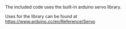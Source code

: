 The included code uses the built-in arduino servo library.

Uses for the library can be found at
https://www.arduino.cc/en/Reference/Servo